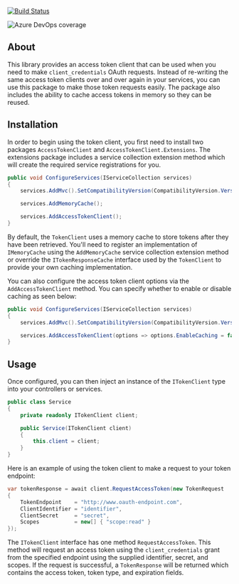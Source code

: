 [![Build Status](https://dev.azure.com/bill-applegate/AccessTokenClient/_apis/build/status/wapplegate.AccessTokenClient?branchName=development)](https://dev.azure.com/bill-applegate/AccessTokenClient/_build/latest?definitionId=4&branchName=development)

![Azure DevOps coverage](https://img.shields.io/azure-devops/coverage/bill-applegate/AccessTokenClient/4)

## About

This library provides an access token client that can be used when you need to make `client_credentials` OAuth requests. Instead of re-writing the same access token clients over and over again in your services, you can use this package to make those token requests easily. The package also includes the ability to cache access tokens in memory so they can be reused.

## Installation

In order to begin using the token client, you first need to install two packages `AccessTokenClient` and `AccessTokenClient.Extensions`. The extensions package includes a service collection extension method which will create the required service registrations for you.

```csharp
public void ConfigureServices(IServiceCollection services)
{
    services.AddMvc().SetCompatibilityVersion(CompatibilityVersion.Version_2_1);

    services.AddMemoryCache();

    services.AddAccessTokenClient();
}
```

By default, the `TokenClient` uses a memory cache to store tokens after they have been retrieved. You'll need to register an implementation of `IMemoryCache` using the `AddMemoryCache` service collection extension method or override the `ITokenResponseCache` interface used by the `TokenClient` to provide your own caching implementation.

You can also configure the access token client options via the `AddAccessTokenClient` method. You can specify whether to enable or disable caching as seen below:

```csharp
public void ConfigureServices(IServiceCollection services)
{
    services.AddMvc().SetCompatibilityVersion(CompatibilityVersion.Version_2_1);

    services.AddAccessTokenClient(options => options.EnableCaching = false);
}
```

## Usage

Once configured, you can then inject an instance of the `ITokenClient` type into your controllers or services.

```csharp
public class Service
{
    private readonly ITokenClient client;

    public Service(ITokenClient client)
    {
        this.client = client;
    }
}
```

Here is an example of using the token client to make a request to your token endpoint:

```csharp
var tokenResponse = await client.RequestAccessToken(new TokenRequest
{
    TokenEndpoint    = "http://www.oauth-endpoint.com",
    ClientIdentifier = "identifier",
    ClientSecret     = "secret",
    Scopes           = new[] { "scope:read" }
});
```

The `ITokenClient` interface has one method `RequestAccessToken`. This method will request an access token using the `client_credentials` grant from the specified endpoint using the supplied identifier, secret, and scopes. If the request is successful, a `TokenResponse` will be returned which contains the access token, token type, and expiration fields.
